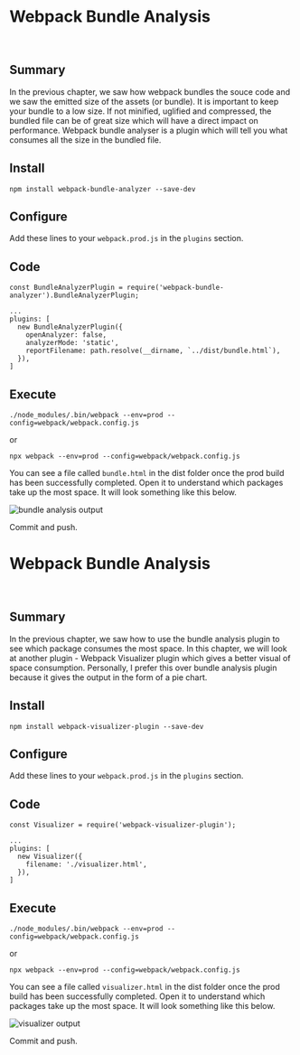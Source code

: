 # Webpack Bundle Analysis

&nbsp;

## Summary

In the previous chapter, we saw how webpack bundles the souce code and we saw the emitted size of the assets (or bundle). It is important to keep your bundle to a low size. If not minified, uglified and compressed, the bundled file can be of great size which will have a direct impact on performance. Webpack bundle analyser is a plugin which will tell you what consumes all the size in the bundled file.

## Install

`npm install webpack-bundle-analyzer --save-dev`

## Configure

Add these lines to your `webpack.prod.js` in the `plugins` section.

## Code

    const BundleAnalyzerPlugin = require('webpack-bundle-analyzer').BundleAnalyzerPlugin;

    ...
    plugins: [
      new BundleAnalyzerPlugin({
        openAnalyzer: false,
        analyzerMode: 'static',
        reportFilename: path.resolve(__dirname, `../dist/bundle.html`),
      }),
    ]

## Execute
`./node_modules/.bin/webpack --env=prod --config=webpack/webpack.config.js`

or

`npx webpack --env=prod --config=webpack/webpack.config.js`

You can see a file called `bundle.html` in the dist folder once the prod build has been successfully completed. Open it to understand which packages take up the most space. It will look something like this below.

![bundle analysis output](/img/bundle-analysis-output.jpg "bundle analysis output")

Commit and push.

# Webpack Bundle Analysis

&nbsp;

## Summary

In the previous chapter, we saw how to use the bundle analysis plugin to see which package consumes the most space. In this chapter, we will look at another plugin - Webpack Visualizer plugin which gives a better visual of space consumption. Personally, I prefer this over bundle analysis plugin because it gives the output in the form of a pie chart.

## Install

`npm install webpack-visualizer-plugin --save-dev`

## Configure

Add these lines to your `webpack.prod.js` in the `plugins` section.

## Code

    const Visualizer = require('webpack-visualizer-plugin');

    ...
    plugins: [
      new Visualizer({
        filename: './visualizer.html',
      }),
    ]

## Execute
`./node_modules/.bin/webpack --env=prod --config=webpack/webpack.config.js`

or

`npx webpack --env=prod --config=webpack/webpack.config.js`

You can see a file called `visualizer.html` in the dist folder once the prod build has been successfully completed. Open it to understand which packages take up the most space. It will look something like this below.

![visualizer output](/img/visualizer-output.jpg "visualizer output")

Commit and push.
